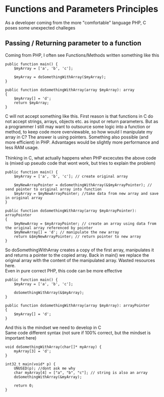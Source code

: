 # Functions and Parameters Principles

As a developer coming from the more "comfortable" language PHP, C poses some unexpected challeges 

## Passing / Returning parameter to a function

Coming from PHP, I often see Functions/Methods written something like this 

```
public function main() {
    $myArray = ['a', 'b', 'c'];

    $myArray = doSomethingWithArray($myArray);
}

public function doSomethingWithArray(array $myArray): array
{
    $myArray[] = 'd';
    return $myArray;
}
```

C will not accept something like this. First reason is that functions in C do not accept strings, arrays, objects etc. as input or return parameters. But as a programmer I still may want to outsource some logic into a function or method, to keep code more overviewable, so how would I manipulate my array in C? The answer is using pointers. Something also possible (and more efficient) in PHP. Advantages would be slightly more performance and less RAM usage. 
<br><br>
Thinking in C, what actually happens when PHP excecutes the above code is (mixed up pseudo code that wont work, but tries to explain the problem)
```
public function main() {
    $myArray = ['a', 'b', 'c']; // create original array

    $myNewArrayPointer = doSomethingWithArray(&$myArrayPointer); // send pointer to original array into function
    $myArray = $myNewArrayPointer; //take data from new array and save in original array
}

public function doSomethingWithArray(array $myArrayPointer): arrayPointer
{
    $myNewArray = $myArrayPointer; // create an array using data from the original array referenced by pointer
    $myNewArray[] = 'd'; // manipulate the new array
    return &$myNewArrayPointer; // return pointer to new array
}
```
So doSomethingWithArray creates a copy of the first array, manipulates it and returns a pointer to the copied array. Back in main() we replace the original array with the content of the manipulated array. Wasted resources here. <br>
Even in pure correct PHP, this code can be more effective
```
public function main() {
    $myArray = ['a', 'b', 'c'];

    doSomethingWithArray(&$myArray);
}

public function doSomethingWithArray(array $myArray): arrayPointer
{
    $myArray[] = 'd';
}
```
And this is the mindset we need to develop in C<br>
Same code different syntax (not sure if 100% correct, but the mindset is important here)
```
void doSomethingWithArray(char[]* myArray) {
    myArray[3] = 'd';
}

int32_t main(void* p) {
    UNUSED(p); //dont ask me why
    char myArray[4] = ["a", "b", "c"]; // string is also an array
    doSomethingWithArray(&myArray);

    return 0;
}
```

